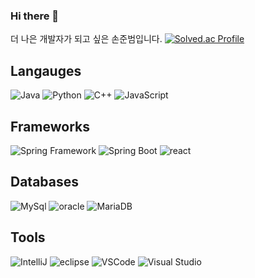 ### Hi there 👋
더 나은 개발자가 되고 싶은 손준범입니다.
[![Solved.ac Profile](http://mazassumnida.wtf/api/v2/generate_badge?boj=thswnsqja)](https://solved.ac/thswnsqja/)
## Langauges
<img alt="Java" src ="https://img.shields.io/badge/Java-007396.svg?&style=for-the-badge&logo=Java&logoColor=white"/> <img alt="Python" src ="https://img.shields.io/badge/Python-3776AB.svg?&style=for-the-badge&logo=Python&logoColor=FFFF33"/> <img alt="C++" src ="https://img.shields.io/badge/C++-8A2BE2.svg?&style=for-the-badge&logo=cplusplus&logoColor=white"/> <img alt="JavaScript" src ="https://img.shields.io/badge/JavaScript-black.svg?&style=for-the-badge&logo=javascript&logoColor=FFFF33"/>
## Frameworks
<img alt="Spring Framework" src ="https://img.shields.io/badge/spring-6DB33F.svg?&style=for-the-badge&logo=spring&logoColor=white"/> <img alt="Spring Boot" src ="https://img.shields.io/badge/spring%20boot-6DB33F.svg?&style=for-the-badge&logo=springboot&logoColor=white"/> <img alt="react" src ="https://img.shields.io/badge/react-61DAFB.svg?&style=for-the-badge&logo=react&logoColor=black"/>
## Databases
<img alt="MySql" src ="https://img.shields.io/badge/mysql-4479A1.svg?&style=for-the-badge&logo=mysql&logoColor=white"/> <img alt="oracle" src ="https://img.shields.io/badge/oracle-F80000.svg?&style=for-the-badge&logo=oracle&logoColor=white"/> <img alt="MariaDB" src ="https://img.shields.io/badge/MariaDB-003545.svg?&style=for-the-badge&logo=mariadb&logoColor=white"/>
## Tools
<img alt="IntelliJ" src ="https://img.shields.io/badge/IntelliJ-000000.svg?&style=for-the-badge&logo=intellijidea&logoColor=white"/> <img alt="eclipse" src ="https://img.shields.io/badge/Eclipse-525C86.svg?&style=for-the-badge&logo=eclipseide&logoColor=white"/> <img alt="VSCode" src ="https://img.shields.io/badge/VSCode-007ACC.svg?&style=for-the-badge&logo=visualstudiocode&logoColor=white"/> <img alt="Visual Studio" src ="https://img.shields.io/badge/Visual%20Studio-5C2D91.svg?&style=for-the-badge&logo=visualstudio&logoColor=white"/>
<img alt="" src =""/>
<!--
**junbeom-Son/junbeom-Son** is a ✨ _special_ ✨ repository because its `README.md` (this file) appears on your GitHub profile.

Here are some ideas to get you started:

- 🔭 I’m currently working on ...
- 🌱 I’m currently learning ...
- 👯 I’m looking to collaborate on ...
- 🤔 I’m looking for help with ...
- 💬 Ask me about ...
- 📫 How to reach me: ...
- 😄 Pronouns: ...
- ⚡ Fun fact: ...
-->
